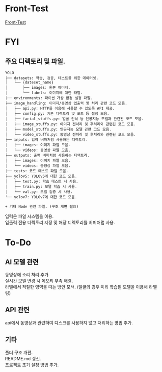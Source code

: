 # **Front-Test**
[Front-Test](https://mosaist.github.io/Mosaist/front/templates/index.html)

# **FYI**
## **주요 디렉토리 및 파일.**
```
YOLO
├── datasets: 학습, 검증, 테스트를 위한 데이터셋.
│   └── {dateset_name}
│       ├── images: 원본 이미지.
│       └── labels: 이미지에 대한 라벨.
├── environments: 파이썬 가상 환경 설정 파일.
├── image_handling: 이미지/동영상 입출력 및 처리 관련 코드 모음.
│   ├── api.py: HTTP를 이용해 사용할 수 있도록 API 제공.
│   ├── config.py: 기본 디렉토리 및 포트 등 설정 모음.
│   ├── facial_stuffs.py: 얼굴 인식 등 인공지능 모델과 관련된 코드 모음.
│   ├── image_stuffs.py: 이미지 전처리 및 후처리와 관련된 코드 모음.
│   ├── model_stuffs.py: 인공지능 모델 관련 코드 모음.
│   └── video_stuffs.py: 동영상 전처리 및 후처리와 관련된 코드 모음.
├── inputs: 입력 버퍼처럼 사용하는 디렉토리.
│   ├── images: 이미지 파일 모음.
│   └── videos: 동영상 파일 모음.
├── outputs: 출력 버퍼처럼 사용하는 디텍토리.
│   ├── images: 이미지 파일 모음.
│   └── videos: 동영상 파일 모음.
├── tests: 코드 테스트 파일 모음.
├── yolov5: YOLOv5에 대한 코드 모음.
│   ├── test.py: 학습 테스트 시 사용.
│   ├── train.py: 모델 학습 시 사용.
│   └── val.py: 모델 검증 시 사용.
└── yolov7: YOLOv7에 대한 코드 모음.

+ 기타 Node 관련 파일. (구조 개편 필요)
```

입력은 파일 시스템을 이용.  
입출력 전용 디렉토리 지정 및 해당 디렉토리를 버퍼처럼 사용.  

# **To-Do**
## AI 모델 관련 
동영상에 소리 처리 추가.  
실시간 모델 변경 시 메모리 부족 해결.  
라벨에서 적절한 영역을 따는 방안 모색. (얼굴의 경우 미리 학습된 모델을 이용해 라벨링)  

## API 관련
api에서 동영상과 관련하여 디스크를 사용하지 않고 처리하는 방법 추가.  

## 기타
폴더 구조 개편.  
README.md 갱신.  
프로젝트 초기 설정 방법 추가.  
